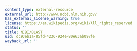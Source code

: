 ```yaml
---
content_type: external-resource
external_url: http://www.ncbi.nlm.nih.gov/
has_external_license_warning: true
license: https://en.wikipedia.org/wiki/All_rights_reserved
status: ''
title: NCBI/BLAST
uid: dc93eb1a-85fd-4236-924e-80e63ab097fe
wayback_url: ''
---
```

